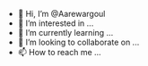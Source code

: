 - 👋 Hi, I’m @Aarewargoul
- 👀 I’m interested in ...
- 🌱 I’m currently learning ...
- 💞️ I’m looking to collaborate on ...
- 📫 How to reach me ...

<!---
Aarewargoul/Aarewargoul is a ✨ special ✨ repository because its `README.md` (this file) appears on your GitHub profile.
You can click the Preview link to take a look at your changes.
--->
